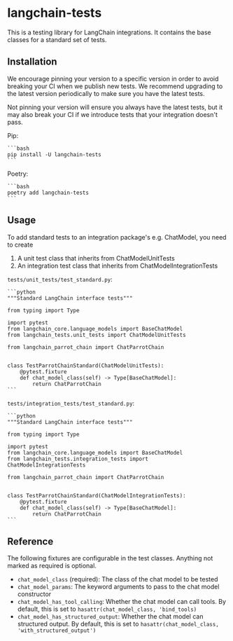 # langchain-tests

This is a testing library for LangChain integrations. It contains the base classes for
a standard set of tests.

## Installation

We encourage pinning your version to a specific version in order to avoid breaking
your CI when we publish new tests. We recommend upgrading to the latest version
periodically to make sure you have the latest tests.

Not pinning your version will ensure you always have the latest tests, but it may
also break your CI if we introduce tests that your integration doesn't pass.

Pip:

    ```bash
    pip install -U langchain-tests
    ```

Poetry:

    ```bash
    poetry add langchain-tests
    ```

## Usage

To add standard tests to an integration package's e.g. ChatModel, you need to create

1. A unit test class that inherits from ChatModelUnitTests
2. An integration test class that inherits from ChatModelIntegrationTests

`tests/unit_tests/test_standard.py`:

    ```python
    """Standard LangChain interface tests"""

    from typing import Type

    import pytest
    from langchain_core.language_models import BaseChatModel
    from langchain_tests.unit_tests import ChatModelUnitTests

    from langchain_parrot_chain import ChatParrotChain


    class TestParrotChainStandard(ChatModelUnitTests):
        @pytest.fixture
        def chat_model_class(self) -> Type[BaseChatModel]:
            return ChatParrotChain
    ```

`tests/integration_tests/test_standard.py`:

    ```python
    """Standard LangChain interface tests"""

    from typing import Type

    import pytest
    from langchain_core.language_models import BaseChatModel
    from langchain_tests.integration_tests import ChatModelIntegrationTests

    from langchain_parrot_chain import ChatParrotChain


    class TestParrotChainStandard(ChatModelIntegrationTests):
        @pytest.fixture
        def chat_model_class(self) -> Type[BaseChatModel]:
            return ChatParrotChain
    ```

## Reference

The following fixtures are configurable in the test classes. Anything not marked
as required is optional.

- `chat_model_class` (required): The class of the chat model to be tested
- `chat_model_params`: The keyword arguments to pass to the chat model constructor
- `chat_model_has_tool_calling`: Whether the chat model can call tools. By default, this is set to `hasattr(chat_model_class, 'bind_tools)`
- `chat_model_has_structured_output`: Whether the chat model can structured output. By default, this is set to `hasattr(chat_model_class, 'with_structured_output')`
